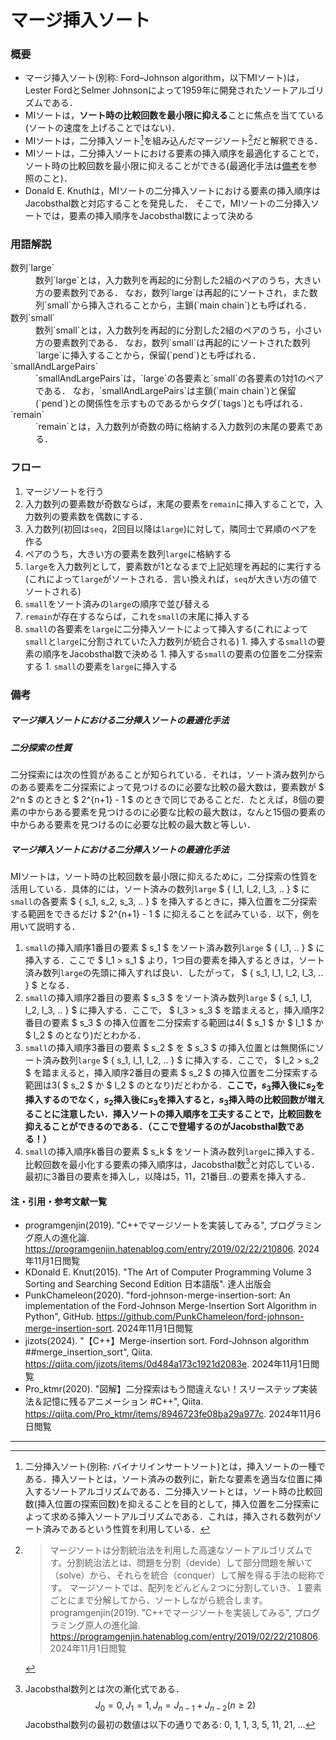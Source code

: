 <!-- Markdownで数式を表示するためのスクリプト -->
<script type="text/javascript" async src="https://cdnjs.cloudflare.com/ajax/libs/mathjax/3.2.2/es5/tex-mml-chtml.min.js">
</script>
<script type="text/x-mathjax-config">
 MathJax.Hub.Config({
 tex2jax: {
 inlineMath: [['$', '$'] ],
 displayMath: [ ['$$','$$'], ["\\[","\\]"] ]
 }
 });
</script>

# マージ挿入ソート

### 概要
- マージ挿入ソート(別称: Ford–Johnson algorithm，以下MIソート)は，Lester FordとSelmer Johnsonによって1959年に開発されたソートアルゴリズムである．
- MIソートは，**ソート時の比較回数を最小限に抑える**ことに焦点を当てている(ソートの速度を上げることではない)．
- MIソートは，二分挿入ソート[^1]を組み込んだマージソート[^2]だと解釈できる．
- MIソートは，二分挿入ソートにおける要素の挿入順序を最適化することで，ソート時の比較回数を最小限に抑えることができる(最適化手法は[備考](#備考)を参照のこと)．
- Donald E. Knuthは，MIソートの二分挿入ソートにおける要素の挿入順序はJacobsthal数と対応することを発見した．
  そこで，MIソートの二分挿入ソートでは，要素の挿入順序をJacobsthal数によって決める

### 用語解説
  <dt>数列`large`</dt>
  <dd>
    数列`large`とは，入力数列を再起的に分割した2組のペアのうち，大きい方の要素数列である．
    なお，数列`large`は再起的にソートされ，また数列`small`から挿入されることから，主鎖(`main chain`)とも呼ばれる．
  </dd>
  <dt>数列`small`</dt>
  <dd>
    数列`small`とは，入力数列を再起的に分割した2組のペアのうち，小さい方の要素数列である．
    なお，数列`small`は再起的にソートされた数列`large`に挿入することから，保留(`pend`)とも呼ばれる．
  </dd>
  <dt>`smallAndLargePairs`</dt>
  <dd>
    `smallAndLargePairs`は，`large`の各要素と`small`の各要素の1対1のペアである．
    なお，`smallAndLargePairs`は主鎖(`main chain`)と保留(`pend`)との関係性を示すものであるからタグ(`tags`)とも呼ばれる．
  </dd>
  <dt>`remain`</dt>
  <dd>`remain`とは，入力数列が奇数の時に格納する入力数列の末尾の要素である．</dd>

### フロー
1. マージソートを行う
  1. 入力数列の要素数が奇数ならば，末尾の要素を`remain`に挿入することで，入力数列の要素数を偶数にする．
  1. 入力数列(初回は`seq`，2回目以降は`large`)に対して，隣同士で昇順のペアを作る
  1. ペアのうち，大きい方の要素を数列`large`に格納する
  1. `large`を入力数列として，要素数が1となるまで上記処理を再起的に実行する(これによって`large`がソートされる．言い換えれば，`seq`が大きい方の値でソートされる)
  1. `small`をソート済みの`large`の順序で並び替える
  1. `remain`が存在するならば，これを`small`の末尾に挿入する
  1. `small`の各要素を`large`に二分挿入ソートによって挿入する(これによって`small`と`large`に分割されていた入力数列が統合される)
    1. 挿入する`small`の要素の順序をJacobsthal数で決める
    1. 挿入する`small`の要素の位置を二分探索する
    1. `small`の要素を`large`に挿入する



### 備考
##### マージ挿入ソートにおける二分挿入ソートの最適化手法
##### 二分探索の性質
二分探索には次の性質があることが知られている．それは，ソート済み数列からのある要素を二分探索によって見つけるのに必要な比較の最大数は，要素数が $ 2^n $ のときと $ 2^{n+1} - 1 $ のときで同じであることだ．たとえば，8個の要素の中からある要素を見つけるのに必要な比較の最大数は，なんと15個の要素の中からある要素を見つけるのに必要な比較の最大数と等しい．

##### マージ挿入ソートにおける二分挿入ソートの最適化手法
MIソートは，ソート時の比較回数を最小限に抑えるために，二分探索の性質を活用している．具体的には，ソート済みの数列`large` $ \{ l_1, l_2, l_3, .. \} $ に`small`の各要素 $ \{ s_1, s_2, s_3, .. \} $ を挿入するときに，挿入位置を二分探索する範囲をできるだけ $ 2^{n+1} - 1 $ に抑えることを試みている．以下，例を用いて説明する．
1. `small`の挿入順序1番目の要素 $ s_1 $ をソート済み数列`large` $ \{ l_1, .. \} $ に挿入する．ここで $ l_1 > s_1 $ より，1つ目の要素を挿入するときは，ソート済み数列`large`の先頭に挿入すれば良い．したがって， $ \{ s_1, l_1, l_2, l_3, .. \} $ となる．
2. `small`の挿入順序2番目の要素 $ s_3 $ をソート済み数列`large` $ \{ s_1, l_1, l_2, l_3, .. \} $ に挿入する．ここで， $ l_3 > s_3 $ を踏まえると，挿入順序2番目の要素 $ s_3 $ の挿入位置を二分探索する範囲は4( $ s_1 $ か $ l_1 $ か $ l_2 $ のとなり)だとわかる．
3. `small`の挿入順序3番目の要素 $ s_2 $ を $ s_3 $ の挿入位置とは無関係にソート済み数列`large` $ \{ s_1, l_1, l_2, .. \} $ に挿入する．ここで， $ l_2 > s_2 $ を踏まえると，挿入順序2番目の要素 $ s_2 $ の挿入位置を二分探索する範囲は3( $ s_2 $ か $ l_2 $ のとなり)だとわかる．**ここで，$s_3$挿入後に$s_2$を挿入するのでなく，$s_2$挿入後に$s_3$を挿入すると，$s_3$挿入時の比較回数が増えることに注意したい．挿入ソートの挿入順序を工夫することで，比較回数を抑えることができるのである．（ここで登場するのがJacobsthal数である！）**
4. `small`の挿入順序k番目の要素 $ s_k $ をソート済み数列`large`に挿入する．比較回数を最小化する要素の挿入順序は，Jacobsthal数[^3]と対応している．最初に3番目の要素を挿入し，以降は5，11，21番目..の要素を挿入する．



#### 注・引用・参考文献一覧
- programgenjin(2019). "C++でマージソートを実装してみる", プログラミング原人の進化論. <https://programgenjin.hatenablog.com/entry/2019/02/22/210806>. 2024年11月1日閲覧
- KDonald E. Knut(2015). "The Art of Computer Programming Volume 3 Sorting and Searching Second Edition 日本語版". 達人出版会
- PunkChameleon(2020). "ford-johnson-merge-insertion-sort: An implementation of the Ford-Johnson Merge-Insertion Sort Algorithm in Python", GitHub. <https://github.com/PunkChameleon/ford-johnson-merge-insertion-sort>. 2024年11月1日閲覧
- jizots(2024). "【C++】Merge-insertion sort. Ford-Johnson algorithm ##merge_insertion_sort", Qiita. <https://qiita.com/jizots/items/0d484a173c1921d2083e>. 2024年11月1日閲覧
- Pro_ktmr(2020). "図解】二分探索はもう間違えない！スリーステップ実装法＆記憶に残るアニメーション #C++", Qiita. <https://qiita.com/Pro_ktmr/items/8946723fe08ba29a977c>. 2024年11月6日閲覧

---

[^1]: 二分挿入ソート(別称: バイナリインサートソート)とは，挿入ソートの一種である．挿入ソートとは，ソート済みの数列に，新たな要素を適当な位置に挿入するソートアルゴリズムである．二分挿入ソートとは，ソート時の比較回数(挿入位置の探索回数)を抑えることを目的として，挿入位置を二分探索によって求める挿入ソートアルゴリズムである．これは，挿入される数列がソート済みであるという性質を利用している．

[^2]: > マージソートは分割統治法を利用した高速なソートアルゴリズムです。分割統治法とは、問題を分割（devide）して部分問題を解いて（solve）から、それらを統合（conquer）して解を得る手法の総称です。
マージソートでは、配列をどんどん２つに分割していき、１要素ごとにまで分解してから、ソートしながら統合します。
programgenjin(2019). "C++でマージソートを実装してみる", プログラミング原人の進化論. <https://programgenjin.hatenablog.com/entry/2019/02/22/210806>. 2024年11月1日閲覧

[^3]: Jacobsthal数列とは次の漸化式である．
$$ J_0 = 0, J_1 = 1, J_n = J_{n-1} + J_{n-2} (n ≥ 2) $$
Jacobsthal数列の最初の数値は以下の通りである: 0, 1, 1, 3, 5, 11, 21, ...
